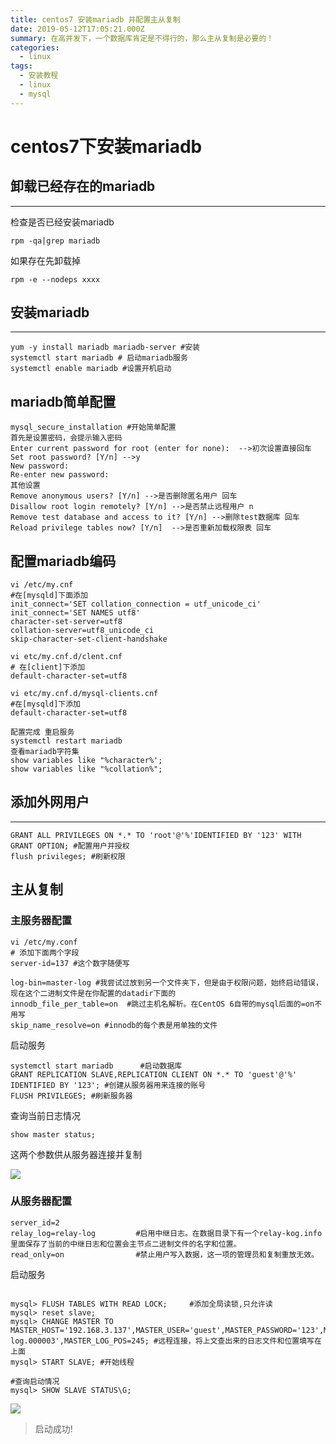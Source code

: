 ```yaml
---
title: centos7 安装mariadb 并配置主从复制
date: 2019-05-12T17:05:21.000Z
summary: 在高并发下，一个数据库肯定是不得行的，那么主从复制是必要的！
categories:
  - linux
tags:
  - 安装教程
  - linux
  - mysql
---
```


# centos7下安装mariadb

## 卸载已经存在的mariadb

***

检查是否已经安装mariadb

```
rpm -qa|grep mariadb
```

如果存在先卸载掉

```
rpm -e --nodeps xxxx
```

## 安装mariadb

***

```
yum -y install mariadb mariadb-server #安装
systemctl start mariadb # 启动mariadb服务
systemctl enable mariadb #设置开机启动
```

## mariadb简单配置

```
mysql_secure_installation #开始简单配置
首先是设置密码，会提示输入密码
Enter current password for root (enter for none):  -->初次设置直接回车
Set root password? [Y/n] -->y
New password:
Re-enter new password:
其他设置
Remove anonymous users? [Y/n] -->是否删除匿名用户 回车
Disallow root login remotely? [Y/n] -->是否禁止远程用户 n
Remove test database and access to it? [Y/n] -->删除test数据库 回车
Reload privilege tables now? [Y/n]  -->是否重新加载权限表 回车
```

## 配置mariadb编码

```
vi /etc/my.cnf
#在[mysqld]下面添加
init_connect='SET collation_connection = utf_unicode_ci'
init_connect='SET NAMES utf8'
character-set-server=utf8
collation-server=utf8_unicode_ci
skip-character-set-client-handshake

vi etc/my.cnf.d/clent.cnf
# 在[client]下添加
default-character-set=utf8

vi etc/my.cnf.d/mysql-clients.cnf
#在[mysqld]下添加
default-character-set=utf8
```

```
配置完成 重启服务
systemctl restart mariadb
查看mariadb字符集
show variables like "%character%';
show variables like "%collation%";
```

## 添加外网用户

***

```
GRANT ALL PRIVILEGES ON *.* TO 'root'@'%'IDENTIFIED BY '123' WITH GRANT OPTION; #配置用户并授权
flush privileges; #刷新权限
```

## 主从复制

### 主服务器配置

```
vi /etc/my.conf
# 添加下面两个字段
server-id=137 #这个数字随便写

log-bin=master-log #我尝试过放到另一个文件夹下，但是由于权限问题，始终启动错误，现在这个二进制文件是在你配置的datadir下面的
innodb_file_per_table=on  #跳过主机名解析。在CentOS 6自带的mysql后面的=on不用写
skip_name_resolve=on #innodb的每个表是用单独的文件
```

启动服务

```
systemctl start mariadb      #启动数据库
GRANT REPLICATION SLAVE,REPLICATION CLIENT ON *.* TO 'guest'@'%' IDENTIFIED BY '123'; #创建从服务器用来连接的账号
FLUSH PRIVILEGES; #刷新服务器
```

查询当前日志情况

```
show master status;
```

这两个参数供从服务器连接并复制

![](https://s2.ax1x.com/2019/05/12/E4phUe.png)

### 从服务器配置

```
server_id=2
relay_log=relay-log         #启用中继日志。在数据目录下有一个relay-kog.info里面保存了当前的中继日志和位置会主节点二进制文件的名字和位置。
read_only=on                #禁止用户写入数据，这一项的管理员和复制重放无效。
```

启动服务

```

mysql> FLUSH TABLES WITH READ LOCK;     #添加全局读锁,只允许读
mysql> reset slave;
mysql> CHANGE MASTER TO MASTER_HOST='192.168.3.137',MASTER_USER='guest',MASTER_PASSWORD='123',MASTER_LOG_FILE='master-log.000003',MASTER_LOG_POS=245; #远程连接，将上文查出来的日志文件和位置填写在上面
mysql> START SLAVE; #开始线程
```

```
#查询启动情况
mysql> SHOW SLAVE STATUS\G;
```

![](https://s2.ax1x.com/2019/05/12/E4p7vt.png)

> 启动成功!
